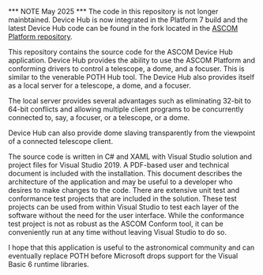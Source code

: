 *** NOTE May 2025 ***
The code in this repository is not longer mainbtained. Device Hub is now integrated in the Platform 7 build and the latest Device Hub code can be found in the fork located in the [ASCOM Platform repository](https://github.com/ASCOMInitiative/ASCOMPlatform/tree/main/Drivers%20and%20Simulators/ASCOM%20Device%20Hub/DeviceHub).

This repository contains the source code for the ASCOM Device Hub application. Device Hub provides the ability to use the ASCOM Platform and conforming drivers to control a telescope, a dome, and a focuser. This is similar to the venerable POTH Hub tool. The Device Hub also provides itself as a local server for a telescope, a dome, and a focuser.

The local server provides several advantages such as eliminating 32-bit to 64-bit conflicts and allowing multiple client programs to be concurrently connected to, say, a focuser, or a telescope, or a dome. 

Device Hub can also provide dome slaving transparently from the viewpoint of a connected telescope client.

The source code is written in C# and XAML with Visual Studio solution and project files for Visual Studio 2019. A PDF-based user and technical document is included with the installation. This document describes the architecture of the application and may be useful to a developer who desires to make changes to the code. There are extensive unit test and conformance test projects that are included in the solution. These test projects can be used from within Visual Studio to test each layer of the software without the need for the user interface. While the conformance test project is not as robust as the ASCOM Conform tool, it can be conveniently run at any time without leaving Visual Studio to do so.

I hope that this application is useful to the astronomical community and can eventually replace POTH before Microsoft drops support for the Visual Basic 6 runtime libraries.
